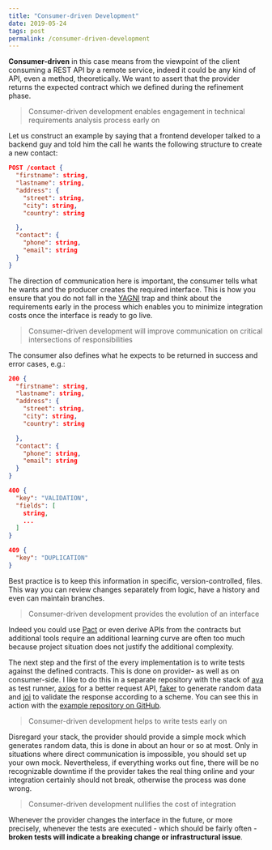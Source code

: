 ```yaml
---
title: "Consumer-driven Development"
date: 2019-05-24
tags: post
permalink: /consumer-driven-development
---
```


**Consumer-driven** in this case means from the viewpoint of the client consuming a REST API by a remote service, indeed it could be any kind of API, even a method, theoretically. We want to assert that the provider returns the expected contract which we defined during the refinement phase.

> Consumer-driven development enables engagement in technical requirements analysis process early on

Let us construct an example by saying that a frontend developer talked to a backend guy and told him the call he wants the following structure to create a new contact:

```json
POST /contact {
  "firstname": string,
  "lastname": string,
  "address": {
    "street": string,
    "city": string,
    "country": string

  },
  "contact": {
    "phone": string,
    "email": string
  }
}
```

The direction of communication here is important, the consumer tells what he wants and the producer creates the required interface. This is how you ensure that you do not fall in the [YAGNI](https://en.wikipedia.org/wiki/You_aren%27t_gonna_need_it) trap and think about the requirements early in the process which enables you to minimize integration costs once the interface is ready to go live.

> Consumer-driven development will improve communication on critical intersections of responsibilities

The consumer also defines what he expects to be returned in success and error cases, e.g.:

```json
200 {
  "firstname": string,
  "lastname": string,
  "address": {
    "street": string,
    "city": string,
    "country": string

  },
  "contact": {
    "phone": string,
    "email": string
  }
}

400 {
  "key": "VALIDATION",
  "fields": [
    string,
    ...
  ]
}

409 {
  "key": "DUPLICATION"
}
```

Best practice is to keep this information in specific, version-controlled, files. This way you can review changes separately from logic, have a history and even can maintain branches.

> Consumer-driven development provides the evolution of an interface

Indeed you could use [Pact](https://docs.pact.io/) or even derive APIs from the contracts but additional tools require an additional learning curve are often too much because project situation does not justify the additional complexity.

The next step and the first of the every implementation is to write tests against the defined contracts. This is done on provider- as well as on consumer-side. I like to do this in a separate repository with the stack of [ava](https://github.com/avajs/ava) as test runner, [axios](https://github.com/axios/axios) for a better request API, [faker](https://github.com/marak/Faker.js) to generate random data and [joi](https://github.com/hapijs/joi) to validate the response according to a scheme. You can see this in action with the [example repository on GitHub](https://github.com/akullpp/consumer-driven-contracts).

> Consumer-driven development helps to write tests early on

Disregard your stack, the provider should provide a simple mock which generates random data, this is done in about an hour or so at most. Only in situations where direct communication is impossible, you should set up your own mock. Nevertheless, if everything works out fine, there will be no recognizable downtime if the provider takes the real thing online and your integration certainly should not break, otherwise the process was done wrong.

> Consumer-driven development nullifies the cost of integration

Whenever the provider changes the interface in the future, or more precisely, whenever the tests are executed - which should be fairly often - **broken tests will indicate a breaking change or infrastructural issue**.
